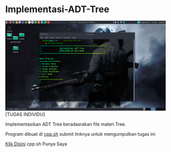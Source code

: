 # Implementasi-ADT-Tree
![ScreenShot](https://raw.githubusercontent.com/MuhammadNurAshiddiqi/Implementasi-ADT-Tree/master/SS.png)
[TUGAS INDIVIDU]

Implementasikan ADT Tree beradasrakan file materi Tree.

Program dibuat di [cpp.sh](http://cpp.sh/) submit linknya untuk mengumpulkan tugas ini 


[Klik Disini](http://cpp.sh/3gmrl) cpp.sh Punya Saya
